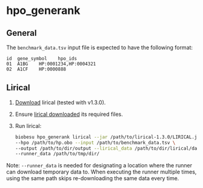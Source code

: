 # hpo_generank
## General
The `benchmark_data.tsv` input file is expected to have the following format:
```
id  gene_symbol    hpo_ids
01  A1BG    HP:0001234,HP:0004321
02  A1CF    HP:0000888
```

## Lirical

1. [Download](lirical_download) lirical (tested with v1.3.0).

2. Ensure [lirical downloaded][lirical_prepare] its required files.

3. Run lirical:

   ```bash
   biobesu hpo_generank lirical --jar /path/to/lirical-1.3.0/LIRICAL.jar \
   --hpo /path/to/hp.obo --input /path/to/benchmark_data.tsv \
   --output /path/to/dir/output --lirical_data /path/to/dir/lirical/data \
   --runner_data /path/to/tmp/dir/
   ```

Note: `--runner_data` is needed for designating a location where the runner can download temporary data to. When executing the runner multiple times, using the same path skips re-downloading the same data every time.




[lirical_download]: https://github.com/TheJacksonLaboratory/LIRICAL/releases/tag/v1.3.0
[lirical_prepare]: https://lirical.readthedocs.io/en/latest/setup.html#the-download-command